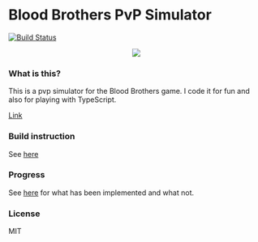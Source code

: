 Blood Brothers PvP Simulator
================
[![Build Status](https://travis-ci.org/chinhodado/Blood-Brothers-PvP-Simulator.svg?branch=master)](https://travis-ci.org/chinhodado/Blood-Brothers-PvP-Simulator)

<p align="center">
    <img src="https://cloud.githubusercontent.com/assets/1388219/5420895/3e81d7ae-8229-11e4-93a0-e20acf72c8d9.jpg">
</p>

### What is this?
This is a pvp simulator for the Blood Brothers game.
I code it for fun and also for playing with TypeScript.

[Link](http://chinhodado.github.io/Blood-Brothers-PvP-Simulator/setting.html)

### Build instruction
See [here](https://github.com/chinhodado/Blood-Brothers-PvP-Simulator/wiki/Build-instruction)

### Progress
See [here](https://github.com/chinhodado/Blood-Brothers-PvP-Simulator/wiki/What-is-implemented-and-what-is-not) for what has been implemented and what not.

### License
MIT
